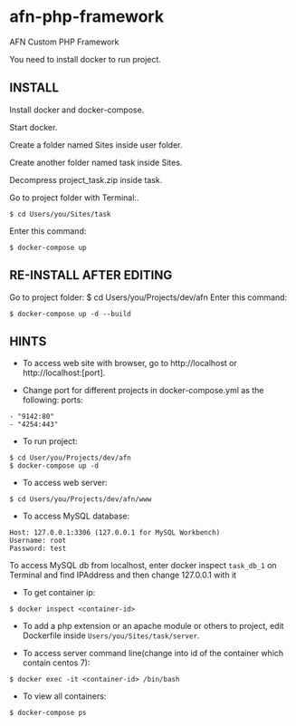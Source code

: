 # afn-php-framework
AFN Custom PHP Framework

You need to install docker to run project.


## INSTALL

Install docker and docker-compose.

Start docker.

Create a folder named Sites inside user folder.

Create another folder named task inside Sites.

Decompress project_task.zip inside task.

Go to project folder with Terminal:.

```
$ cd Users/you/Sites/task
```
Enter this command:
```
$ docker-compose up
```


## RE-INSTALL AFTER EDITING

Go to project folder:
$ cd Users/you/Projects/dev/afn
Enter this command:
```
$ docker-compose up -d --build
```


## HINTS

- To access web site with browser, go to http://localhost or http://localhost:[port].

- Change port for different projects in docker-compose.yml as the following:
    ports:
```
- "9142:80"
- "4254:443"
```

- To run project:
```
$ cd User/you/Projects/dev/afn
$ docker-compose up -d
```

- To access web server:
```
$ cd Users/you/Projects/dev/afn/www
```

- To access MySQL database:
```
Host: 127.0.0.1:3306 (127.0.0.1 for MySQL Workbench)
Username: root
Password: test
```
To access MySQL db from localhost, enter docker inspect ```task_db_1``` on Terminal and find IPAddress and then change 127.0.0.1 with it

- To get container ip:
```
$ docker inspect <container-id>
```

- To add a php extension or an apache module or others to project, edit Dockerfile inside 
```Users/you/Sites/task/server```.

- To access server command line(change <container-id> into id of the container which contain centos 7):
```
$ docker exec -it <container-id> /bin/bash
```

- To view all containers:
```
$ docker-compose ps
```
